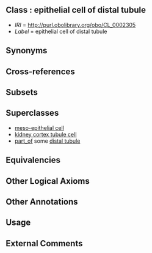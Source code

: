 
## Class : epithelial cell of distal tubule

 * *IRI* = http://purl.obolibrary.org/obo/CL_0002305
 * *Label* = epithelial cell of distal tubule

## Synonyms


## Cross-references


## Subsets


## Superclasses

 * [meso-epithelial cell](../../CL/78/CL_0002078.md)
 * [kidney cortex tubule cell](../../CL/15/CL_1000615.md)
 * [part_of](../../BFO/50/BFO_0000050.md) some [distal tubule](../../UBERON/35/UBERON_0004135.md)

## Equivalencies


## Other Logical Axioms


## Other Annotations


## Usage


## External Comments

